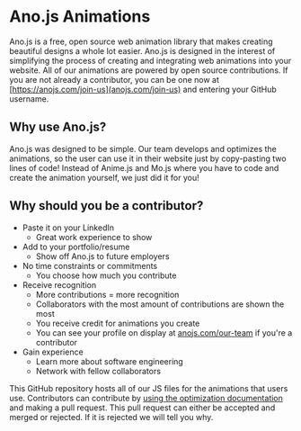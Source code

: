 # Ano.js Animations

Ano.js is a free, open source web animation library that makes creating beautiful designs a whole lot easier. Ano.js is designed in the interest of simplifying the process of creating and integrating web animations into your website. All of our animations are powered by open source contributions. If you are not already a contributor, you can be one now at [https://anojs.com/join-us](anojs.com/join-us) and entering your GitHub username.

## Why use Ano.js?
Ano.js was designed to be simple. Our team develops and optimizes the animations, so the user can use it in their website just by copy-pasting two lines of code! Instead of Anime.js and Mo.js where you have to code and create the animation yourself, we just did it for you!

## Why should you be a contributor?
- Paste it on your LinkedIn
  - Great work experience to show
- Add to your portfolio/resume
  - Show off Ano.js to future employers
- No time constraints or commitments
  - You choose how much you contribute
- Receive recognition
  - More contributions = more recognition
  - Collaborators with the most amount of contributions are shown the most
  - You receive credit for animations you create
  - You can see your profile on display at [anojs.com/our-team](https://anojs.com/our-team) if you're a contributor
- Gain experience
  - Learn more about software engineering
  - Network with fellow collaborators

This GitHub repository hosts all of our JS files for the animations that users use. Contributors can contribute by [using the optimization documentation](OPTIMIZATION.md) and making a pull request. This pull request can either be accepted and merged or rejected. If it is rejected we will tell you why.


